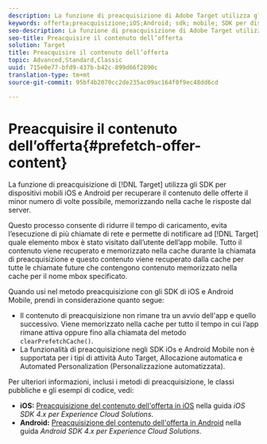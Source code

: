 ```yaml
---
description: La funzione di preacquisizione di Adobe Target utilizza gli SDK per dispositivi mobili iOS e Android per recuperare il contenuto delle offerte il minor numero di volte possibile, memorizzando nella cache le risposte dal server.
keywords: offerta;preacquisizione;iOS;Android; sdk; mobile; SDK per dispositivi mobili
seo-description: La funzione di preacquisizione di Adobe Target utilizza gli SDK per dispositivi mobili iOS e Android per recuperare il contenuto delle offerte il minor numero di volte possibile, memorizzando nella cache le risposte dal server.
seo-title: Preacquisire il contenuto dell’offerta
solution: Target
title: Preacquisire il contenuto dell’offerta
topic: Advanced,Standard,Classic
uuid: 715e0e77-bfd9-437b-b42c-899d66f2890c
translation-type: tm+mt
source-git-commit: 95bf4b2070cc2de235ac09ac164f0f9ec48dd6cd

---
```



# Preacquisire il contenuto dell’offerta{#prefetch-offer-content}

La funzione di preacquisizione di [!DNL Target] utilizza gli SDK per dispositivi mobili iOS e Android per recuperare il contenuto delle offerte il minor numero di volte possibile, memorizzando nella cache le risposte dal server.

Questo processo consente di ridurre il tempo di caricamento, evita l’esecuzione di più chiamate di rete e permette di notificare ad [!DNL Target] quale elemento mbox è stato visitato dall’utente dell’app mobile. Tutto il contenuto viene recuperato e memorizzato nella cache durante la chiamata di preacquisizione e questo contenuto viene recuperato dalla cache per tutte le chiamate future che contengono contenuto memorizzato nella cache per il nome mbox specificato.

Quando usi nel metodo preacquisizione con gli SDK di iOS e Android Mobile, prendi in considerazione quanto segue:

* Il contenuto di preacquisizione non rimane tra un avvio dell'app e quello successivo. Viene memorizzato nella cache per tutto il tempo in cui l’app rimane attiva oppure fino alla chiamata del metodo `clearPrefetchCache()`.
* La funzionalità di preacquisizione negli SDK iOs e Android Mobile non è supportata per i tipi di attività Auto Target, Allocazione automatica e Automated Personalization (Personalizzazione automatizzata).

Per ulteriori informazioni, inclusi i metodi di preacquisizione, le classi pubbliche e gli esempi di codice, vedi:

* **iOS:** [Preacquisizione del contenuto dell'offerta in iOS](https://marketing.adobe.com/resources/help/en_US/mobile/ios/c_mob_target-prefetch_ios.html) nella guida *iOS SDK 4.x per Experience Cloud Solutions*.
* **Android:** [Preacquisizione del contenuto dell'offerta in Android](https://marketing.adobe.com/resources/help/en_US/mobile/android/c_mob_target-prefetch_android.html) nella guida *Android SDK 4.x per Experience Cloud Solutions*.
